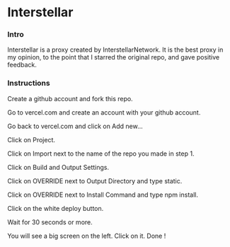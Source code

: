 # Interstellar
<h3>Intro</h3>
<p>Interstellar is a proxy created by InterstellarNetwork. It is the best proxy in my opinion, to the point that I starred the original repo, and gave positive feedback.</p>
<h3>Instructions</h3>
<p>Create a github account and fork this repo.</p>
<p>Go to vercel.com and create an account with your github account.</p>
<p>Go back to vercel.com and click on Add new...</p>
<p>Click on Project.</p>
<p>Click on Import next to the name of the repo you made in step 1.</p>
<p>Click on Build and Output Settings.</p>
<p>Click on OVERRIDE next to Output Directory and type static.</p>
<p>Click on OVERRIDE next to Install Command and type npm install.</p>
<p>Click on the white deploy button.</p>
<p>Wait for 30 seconds or more.</p>
<p>You will see a big screen on the left. Click on it. Done !</p>
